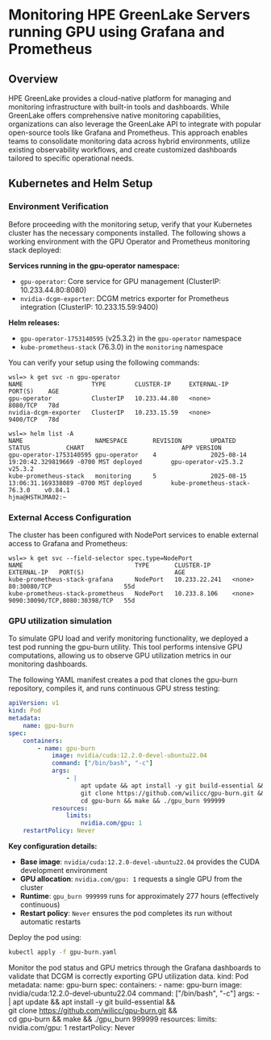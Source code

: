 # Monitoring HPE GreenLake Servers running GPU using Grafana and Prometheus


## Overview
HPE GreenLake provides a cloud-native platform for managing and monitoring infrastructure with built-in tools and dashboards. While GreenLake offers comprehensive native monitoring capabilities, organizations can also leverage the GreenLake API to integrate with popular open-source tools like Grafana and Prometheus. This approach enables teams to consolidate monitoring data across hybrid environments, utilize existing observability workflows, and create customized dashboards tailored to specific operational needs.


## Kubernetes and Helm Setup
### Environment Verification

Before proceeding with the monitoring setup, verify that your Kubernetes cluster has the necessary components installed. The following shows a working environment with the GPU Operator and Prometheus monitoring stack deployed:

**Services running in the gpu-operator namespace:**
- `gpu-operator`: Core service for GPU management (ClusterIP: 10.233.44.80:8080)
- `nvidia-dcgm-exporter`: DCGM metrics exporter for Prometheus integration (ClusterIP: 10.233.15.59:9400)

**Helm releases:**
- `gpu-operator-1753140595` (v25.3.2) in the `gpu-operator` namespace
- `kube-prometheus-stack` (76.3.0) in the `monitoring` namespace

You can verify your setup using the following commands:

```
wsl=> k get svc -n gpu-operator 
NAME                   TYPE        CLUSTER-IP     EXTERNAL-IP   PORT(S)    AGE
gpu-operator           ClusterIP   10.233.44.80   <none>        8080/TCP   78d
nvidia-dcgm-exporter   ClusterIP   10.233.15.59   <none>        9400/TCP   78d

wsl=> helm list -A
NAME                    NAMESPACE       REVISION        UPDATED                                 STATUS          CHART                           APP VERSION
gpu-operator-1753140595 gpu-operator    4               2025-08-14 19:20:42.329819669 -0700 MST deployed        gpu-operator-v25.3.2            v25.3.2    
kube-prometheus-stack   monitoring      5               2025-08-15 13:06:31.169338089 -0700 MST deployed        kube-prometheus-stack-76.3.0    v0.84.1    
hjma@HSTHJMA02:~
```

### External Access Configuration
The cluster has been configured with NodePort services to enable external access to Grafana and Prometheus:
```
wsl=> k get svc --field-selector spec.type=NodePort
NAME                               TYPE       CLUSTER-IP      EXTERNAL-IP   PORT(S)                         AGE
kube-prometheus-stack-grafana      NodePort   10.233.22.241   <none>        80:30080/TCP                    55d
kube-prometheus-stack-prometheus   NodePort   10.233.8.106    <none>        9090:30090/TCP,8080:30398/TCP   55d
```

### GPU utilization simulation
To simulate GPU load and verify monitoring functionality, we deployed a test pod running the gpu-burn utility. This tool performs intensive GPU computations, allowing us to observe GPU utilization metrics in our monitoring dashboards.

The following YAML manifest creates a pod that clones the gpu-burn repository, compiles it, and runs continuous GPU stress testing:

```yaml
apiVersion: v1
kind: Pod
metadata:
    name: gpu-burn
spec:
    containers:
        - name: gpu-burn
            image: nvidia/cuda:12.2.0-devel-ubuntu22.04 
            command: ["/bin/bash", "-c"]
            args:
                - |
                    apt update && apt install -y git build-essential && \
                    git clone https://github.com/wilicc/gpu-burn.git && \
                    cd gpu-burn && make && ./gpu_burn 999999 
            resources:
                limits:
                    nvidia.com/gpu: 1
    restartPolicy: Never
```

**Key configuration details:**
- **Base image**: `nvidia/cuda:12.2.0-devel-ubuntu22.04` provides the CUDA development environment
- **GPU allocation**: `nvidia.com/gpu: 1` requests a single GPU from the cluster
- **Runtime**: `gpu_burn 999999` runs for approximately 277 hours (effectively continuous)
- **Restart policy**: `Never` ensures the pod completes its run without automatic restarts

Deploy the pod using:
```bash
kubectl apply -f gpu-burn.yaml
```

Monitor the pod status and GPU metrics through the Grafana dashboards to validate that DCGM is correctly exporting GPU utilization data.
kind: Pod
metadata:
  name: gpu-burn
spec:
  containers:
    - name: gpu-burn
      image: nvidia/cuda:12.2.0-devel-ubuntu22.04 
      command: ["/bin/bash", "-c"]
      args:
        - |
          apt update && apt install -y git build-essential && \
          git clone https://github.com/wilicc/gpu-burn.git && \
          cd gpu-burn && make && ./gpu_burn 999999 
      resources:
        limits:
          nvidia.com/gpu: 1
  restartPolicy: Never
```